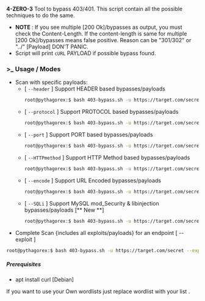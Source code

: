 
**4-ZERO-3**
Tool to bypass 403/401. This script contain all the possible techniques to do the same. 

- **NOTE** : If you see multiple [200 Ok]/bypasses as output, you must check the Content-Length. If the content-length is same for multiple [200 Ok]/bypasses means false positive. Reason can be "301/302" or "../" [Payload] DON'T PANIC.
- Script will print `cURL` PAYLOAD if possible bypass found.



### >_ Usage / Modes

- Scan with specific payloads:
  * [ `--header` ] Support HEADER based bypasses/payloads
    ```bash
    root@pythagorex:$ bash 403-bypass.sh -u https://target.com/secret --header
    ```
  * [ `--protocol` ] Support PROTOCOL based bypasses/payloads
    ```bash
    root@pythagorex:$ bash 403-bypass.sh -u https://target.com/secret --protocol
    ```
  * [ `--port` ] Support PORT based bypasses/payloads
    ```bash
    root@pythagorex:$ bash 403-bypass.sh -u https://target.com/secret --port
    ```
  * [ `--HTTPmethod` ] Support HTTP Method based bypasses/payloads
    ```bash
    root@pythagorex:$ bash 403-bypass.sh -u https://target.com/secret --HTTPmethod
    ```
  * [ `--encode` ] Support URL Encoded bypasses/payloads
    ```bash
    root@pythagorex:$ bash 403-bypass.sh -u https://target.com/secret --encode
    ```
  * [ `--SQLi` ] Support MySQL mod_Security & libinjection bypasses/payloads [** New **]
    ```bash
    root@pythagorex:$ bash 403-bypass.sh -u https://target.com/secret --SQLi
    ```
- Complete Scan {includes all exploits/payloads} for an endpoint [ --exploit ]
```bash
root@pythagorex:$ bash 403-bypass.sh -u https://target.com/secret --exploit
```

##### Prerequisites
- apt install curl [Debian]


If you want to use your Own wordlists just replace wordlist with your list .
